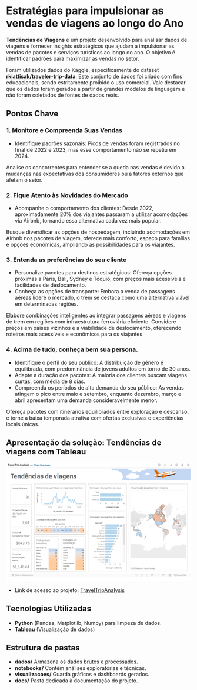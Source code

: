 # Estratégias para impulsionar as vendas de viagens ao longo do Ano

**Tendências de Viagens** é um projeto desenvolvido para analisar dados de viagens e fornecer insights estratégicos que ajudam a impulsionar as vendas de pacotes e serviços turísticos ao longo do ano. O objetivo é identificar padrões para maximizar as vendas no setor.

Foram utilizados dados do Kaggle, especificamente do dataset [**rkiattisak/traveler-trip-data**](https://www.kaggle.com/datasets/rkiattisak/traveler-trip-data/data). Este conjunto de dados foi criado com fins educacionais, sendo estritamente proibido o uso comercial. Vale destacar que os dados foram gerados a partir de grandes modelos de linguagem e não foram coletados de fontes de dados reais.

## Pontos Chave

### 1. Monitore e Compreenda Suas Vendas
- Identifique padrões sazonais: Picos de vendas foram registrados no final de 2022 e 2023, mas esse comportamento não se repetiu em 2024.

Analise os concorrentes para entender se a queda nas vendas é devido a mudanças nas expectativas dos consumidores ou a fatores externos que afetam o setor.

### 2. Fique Atento às Novidades do Mercado
- Acompanhe o comportamento dos clientes: Desde 2022, aproximadamente 20% dos viajantes passaram a utilizar acomodações via Airbnb, tornando essa alternativa cada vez mais popular.

Busque diversificar as opções de hospedagem, incluindo acomodações em Airbnb nos pacotes de viagem, oferece mais conforto, espaço para famílias e opções econômicas, ampliando as possibilidades para os viajantes.

### 3. Entenda as preferências do seu cliente
- Personalize pacotes para destinos estratégicos: Ofereça opções próximas a Paris, Bali, Sydney e Tóquio, com preços mais acessíveis e facilidades de deslocamento.
- Conheça as opções de transporte: Embora a venda de passagens aéreas lidere o mercado, o trem se destaca como uma alternativa viável em determinadas regiões.

Elabore combinações inteligentes ao integrar passagens aéreas e viagens de trem em regiões com infraestrutura ferroviária eficiente. Considere preços em países vizinhos e a viabilidade de deslocamento, oferecendo roteiros mais acessíveis e econômicos para os viajantes.
  
### 4. Acima de tudo, conheça bem sua persona.
- Identifique o perfil do seu público: A distribuição de gênero é equilibrada, com predominância de jovens adultos em torno de 30 anos.
- Adapte a duração dos pacotes: A maioria dos clientes buscam viagens curtas, com média de 8 dias.
- Compreenda os períodos de alta demanda do seu público: As vendas atingem o pico entre maio e setembro, enquanto dezembro, março e abril apresentam uma demanda consideravelmente menor.

Ofereça pacotes com itinerários equilibrados entre exploração e descanso, e torne a baixa temporada atrativa com ofertas exclusivas e experiências locais únicas.

## Apresentação da solução: Tendências de viagens com Tableau

![Projeto de Tendências de viagens com Tableau](visualizacoes/01TableauTravelTripAnalysis.png)

- Link de acesso ao projeto: [TravelTripAnalysis](https://public.tableau.com/app/profile/thais.nicole.rodrigues7737/viz/TravelTripAnalysis/Painel)

## Tecnologias Utilizadas
- **Python** (Pandas, Matplotlib, Numpy) para limpeza de dados.
- **Tableau** (Visualização de dados)

## Estrutura de pastas
- **dados/**  Armazena os dados brutos e processados.
- **notebooks/**  Contém análises exploratórias e técnicas.
- **visualizacoes/**  Guarda gráficos e dashboards gerados.
- **docs/**  Pasta dedicada à documentação do projeto.
